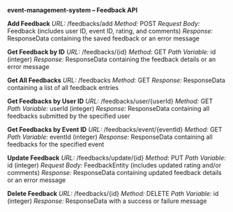 
**event-management-system – Feedback API**

**Add Feedback**
*URL:* /feedbacks/add
*Method:* POST
*Request Body:* Feedback (includes user ID, event ID, rating, and comments)
*Response:* ResponseData containing the saved feedback or an error message

**Get Feedback by ID**
*URL:* /feedbacks/{id}
*Method:* GET
*Path Variable:* id (integer)
*Response:* ResponseData containing the feedback details or an error message

**Get All Feedbacks**
*URL:* /feedbacks
*Method:* GET
*Response:* ResponseData containing a list of all feedback entries

**Get Feedbacks by User ID**
*URL:* /feedbacks/user/{userId}
*Method:* GET
*Path Variable:* userId (integer)
*Response:* ResponseData containing all feedbacks submitted by the specified user

**Get Feedbacks by Event ID**
*URL:* /feedbacks/event/{eventId}
*Method:* GET
*Path Variable:* eventId (integer)
*Response:* ResponseData containing all feedbacks for the specified event

**Update Feedback**
*URL:* /feedbacks/update/{id}
*Method:* PUT
*Path Variable:* id (integer)
*Request Body:* FeedbackEntity (includes updated rating and/or comments)
*Response:* ResponseData containing updated feedback details or an error message

**Delete Feedback**
*URL:* /feedbacks/{id}
*Method:* DELETE
*Path Variable:* id (integer)
*Response:* ResponseData with a success or failure message


